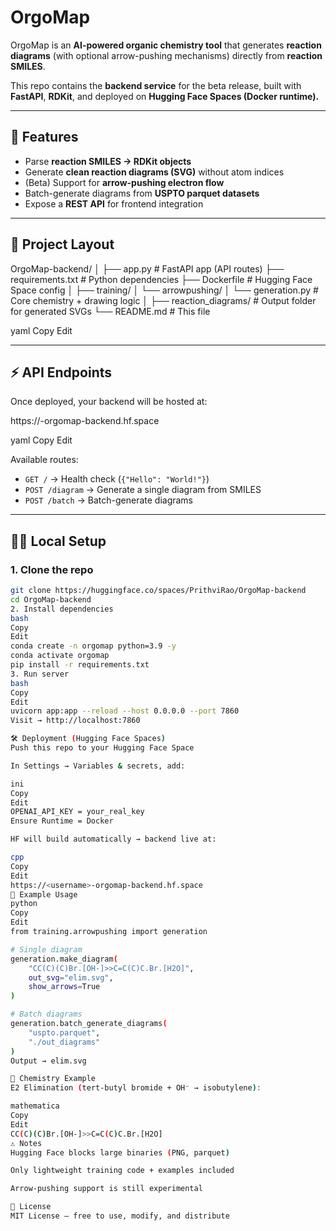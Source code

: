 # OrgoMap

OrgoMap is an **AI-powered organic chemistry tool** that generates **reaction diagrams** (with optional arrow-pushing mechanisms) directly from **reaction SMILES**.

This repo contains the **backend service** for the beta release, built with **FastAPI**, **RDKit**, and deployed on **Hugging Face Spaces (Docker runtime).**

---

## 🚀 Features
- Parse **reaction SMILES → RDKit objects**  
- Generate **clean reaction diagrams (SVG)** without atom indices  
- (Beta) Support for **arrow-pushing electron flow**  
- Batch-generate diagrams from **USPTO parquet datasets**  
- Expose a **REST API** for frontend integration  

---

## 📂 Project Layout
OrgoMap-backend/
│
├── app.py # FastAPI app (API routes)
├── requirements.txt # Python dependencies
├── Dockerfile # Hugging Face Space config
│
├── training/
│ └── arrowpushing/
│ └── generation.py # Core chemistry + drawing logic
│
├── reaction_diagrams/ # Output folder for generated SVGs
└── README.md # This file

yaml
Copy
Edit

---

## ⚡ API Endpoints
Once deployed, your backend will be hosted at:

https://<username>-orgomap-backend.hf.space

yaml
Copy
Edit

Available routes:
- `GET /` → Health check (`{"Hello": "World!"}`)  
- `POST /diagram` → Generate a single diagram from SMILES  
- `POST /batch` → Batch-generate diagrams  

---

## 🧑‍💻 Local Setup

### 1. Clone the repo
```bash
git clone https://huggingface.co/spaces/PrithviRao/OrgoMap-backend
cd OrgoMap-backend
2. Install dependencies
bash
Copy
Edit
conda create -n orgomap python=3.9 -y
conda activate orgomap
pip install -r requirements.txt
3. Run server
bash
Copy
Edit
uvicorn app:app --reload --host 0.0.0.0 --port 7860
Visit → http://localhost:7860

🛠 Deployment (Hugging Face Spaces)
Push this repo to your Hugging Face Space

In Settings → Variables & secrets, add:

ini
Copy
Edit
OPENAI_API_KEY = your_real_key
Ensure Runtime = Docker

HF will build automatically → backend live at:

cpp
Copy
Edit
https://<username>-orgomap-backend.hf.space
🧪 Example Usage
python
Copy
Edit
from training.arrowpushing import generation

# Single diagram
generation.make_diagram(
    "CC(C)(C)Br.[OH-]>>C=C(C)C.Br.[H2O]",
    out_svg="elim.svg",
    show_arrows=True
)

# Batch diagrams
generation.batch_generate_diagrams(
    "uspto.parquet",
    "./out_diagrams"
)
Output → elim.svg

🔬 Chemistry Example
E2 Elimination (tert-butyl bromide + OH⁻ → isobutylene):

mathematica
Copy
Edit
CC(C)(C)Br.[OH-]>>C=C(C)C.Br.[H2O]
⚠️ Notes
Hugging Face blocks large binaries (PNG, parquet)

Only lightweight training code + examples included

Arrow-pushing support is still experimental

📜 License
MIT License – free to use, modify, and distribute
